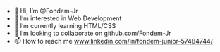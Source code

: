 - 👋 Hi, I’m @Fondem-Jr
- 👀 I’m interested in Web Development
- 🌱 I’m currently learning HTML/CSS
- 💞️ I’m looking to collaborate on github.com/Fondem-Jr
- 📫 How to reach me www.linkedin.com/in/fondem-junior-57484744/

<!---
Fondem-Jr/Fondem-Jr is a ✨ special ✨ repository because its `README.md` (this file) appears on your GitHub profile.
You can click the Preview link to take a look at your changes.
--->
